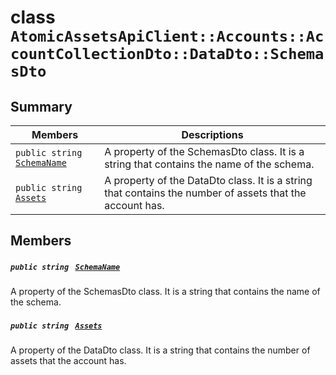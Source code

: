 # class `AtomicAssetsApiClient::Accounts::AccountCollectionDto::DataDto::SchemasDto` 

## Summary

 Members                                | Descriptions                                
----------------------------------------|---------------------------------------------
`public string ` [`SchemaName`](#class_atomic_assets_api_client_1_1_accounts_1_1_account_collection_dto_1_1_data_dto_1_1_schemas_dto_1a50d439f0d7b1835a13ec1f4da383f957) | A property of the SchemasDto class. It is a string that contains the name of the schema.
`public string ` [`Assets`](#class_atomic_assets_api_client_1_1_accounts_1_1_account_collection_dto_1_1_data_dto_1_1_schemas_dto_1add7a6c8721ab494bfbb6bec5c0de3ede) | A property of the DataDto class. It is a string that contains the number of assets that the account has.

## Members

##### `public string ` [`SchemaName`](#class_atomic_assets_api_client_1_1_accounts_1_1_account_collection_dto_1_1_data_dto_1_1_schemas_dto_1a50d439f0d7b1835a13ec1f4da383f957) 

A property of the SchemasDto class. It is a string that contains the name of the schema.

##### `public string ` [`Assets`](#class_atomic_assets_api_client_1_1_accounts_1_1_account_collection_dto_1_1_data_dto_1_1_schemas_dto_1add7a6c8721ab494bfbb6bec5c0de3ede) 

A property of the DataDto class. It is a string that contains the number of assets that the account has.


